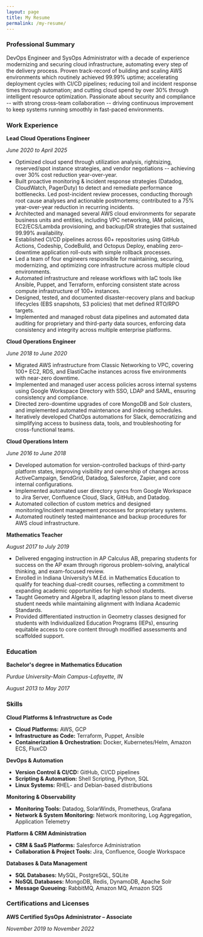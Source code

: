 ```yaml
---
layout: page
title: My Resume
permalink: /my-resume/
---
```


### Professional Summary

DevOps Engineer and SysOps Administrator with a decade of experience modernizing and securing cloud infrastructure, automating every step of the delivery process. Proven track-record of building and scaling AWS environments which routinely achieved 99.99% uptime; accelerating deployment cycles with CI/CD pipelines; reducing toil and incident response times through automation; and cutting cloud spend by over 30% through intelligent resource optimization. Passionate about security and compliance -- with strong cross-team collaboration -- driving continuous improvement to keep systems running smoothly in fast-paced environments.
### Work Experience

**Lead Cloud Operations Engineer**

*June 2020 to April 2025*

- Optimized cloud spend through utilization analysis, rightsizing, reserved/spot instance strategies, and vendor negotiations -- achieving over 30% cost reduction year-over-year.
- Built proactive monitoring & incident response strategies (Datadog, CloudWatch, PagerDuty) to detect and remediate performance bottlenecks. Led post-incident review processes, conducting thorough root cause analyses and actionable postmortems; contributed to a 75% year-over-year reduction in recurring incidents.
- Architected and managed several AWS cloud environments for separate business units and entities, including VPC networking, IAM policies, EC2/ECS/Lambda provisioning, and backup/DR strategies that sustained 99.99% availability.
- Established CI/CD pipelines across 60+ repositories using GitHub Actions, Codeship, CodeBuild, and Octopus Deploy, enabling zero-downtime application roll-outs with simple rollback processes.
- Led a team of four engineers responsible for maintaining, securing, modernizing, and optimizing core infrastructure across multiple cloud environments.
- Automated infrastructure and release workflows with IaC tools like Ansible, Puppet, and Terraform, enforcing consistent state across compute infrastructure of 100+ instances.
- Designed, tested, and documented disaster-recovery plans and backup lifecycles (EBS snapshots, S3 policies) that met defined RTO/RPO targets.
- Implemented and managed robust data pipelines and automated data auditing for proprietary and third-party data sources, enforcing data consistency and integrity across multiple enterprise platforms.

**Cloud Operations Engineer**

*June 2018 to June 2020*

- Migrated AWS infrastructure from Classic Networking to VPC, covering 100+ EC2, RDS, and ElastiCache instances across five environments with near-zero downtime.
- Implemented and managed user access policies across internal systems using Google Workspace Directory with SSO, LDAP and SAML, ensuring consistency and compliance.
- Directed zero-downtime upgrades of core MongoDB and Solr clusters, and implemented automated maintenance and indexing schedules.
- Iteratively developed ChatOps automations for Slack, democratizing and simplifying access to business data, tools, and troubleshooting for cross-functional teams.

**Cloud Operations Intern**

*June 2016 to June 2018*

- Developed automation for version-controlled backups of third-party platform states, improving visibility and ownership of changes across ActiveCampaign, SendGrid, Datadog, Salesforce, Zapier, and core internal configurations.
- Implemented automated user directory syncs from Google Workspace to Jira Server, Confluence Cloud, Slack, GitHub, and Datadog.
- Automated collection of custom metrics and designed monitoring/incident management processes for proprietary systems.
- Automated routinely tested maintenance and backup procedures for AWS cloud infrastructure.

**Mathematics Teacher**

*August 2017 to July 2019*

- Delivered engaging instruction in AP Calculus AB, preparing students for success on the AP exam through rigorous problem-solving, analytical thinking, and exam-focused review.
- Enrolled in Indiana University’s M.Ed. in Mathematics Education to qualify for teaching dual-credit courses, reflecting a commitment to expanding academic opportunities for high school students.
- Taught Geometry and Algebra II, adapting lesson plans to meet diverse student needs while maintaining alignment with Indiana Academic Standards.
- Provided differentiated instruction in Geometry classes designed for students with Individualized Education Programs (IEPs), ensuring equitable access to core content through modified assessments and scaffolded support.

### Education

**Bachelor's degree in Mathematics Education**

*Purdue University-Main Campus-Lafayette, IN*

*August 2013 to May 2017*

### Skills

**Cloud Platforms & Infrastructure as Code**
- **Cloud Platforms:** AWS, GCP
- **Infrastructure as Code:** Terraform, Puppet, Ansible
- **Containerization & Orchestration:** Docker, Kubernetes/Helm, Amazon ECS, FluxCD

**DevOps & Automation**
- **Version Control & CI/CD:** GitHub, CI/CD pipelines
- **Scripting & Automation:** Shell Scripting, Python, SQL
- **Linux Systems:** RHEL- and Debian-based distributions

**Monitoring & Observability**
- **Monitoring Tools:** Datadog, SolarWinds, Prometheus, Grafana
- **Network & System Monitoring:** Network monitoring, Log Aggregation, Application Telemetry

**Platform & CRM Administration**
- **CRM & SaaS Platforms:** Salesforce Administration
- **Collaboration & Project Tools:** Jira, Confluence, Google Workspace

**Databases & Data Management**
- **SQL Databases:** MySQL, PostgreSQL, SQLite
- **NoSQL Databases:** MongoDB, Redis, DynamoDB, Apache Solr
- **Message Queueing**: RabbitMQ, Amazon MQ, Amazon SQS

### Certifications and Licenses

**AWS Certified SysOps Administrator – Associate**

*November 2019 to November 2022*